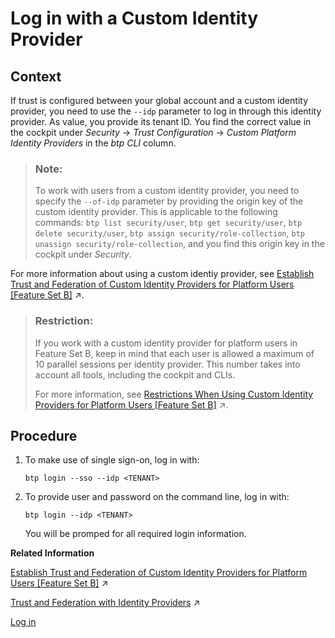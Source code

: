 <!-- loioe48e486f70d543e399db40354fdc2ac3 -->

# Log in with a Custom Identity Provider



## Context

If trust is configured between your global account and a custom identity provider, you need to use the `--idp` parameter to log in through this identity provider. As value, you provide its tenant ID. You find the correct value in the cockpit under *Security* → *Trust Configuration* → *Custom Platform Identity Providers* in the *btp CLI* column.

> ### Note:  
> To work with users from a custom identity provider, you need to specify the `--of-idp` parameter by providing the origin key of the custom identity provider. This is applicable to the following commands: `btp list security/user`, `btp get security/user`, `btp delete security/user`, `btp assign security/role-collection`, `btp unassign security/role-collection`, and you find this origin key in the cockpit under *Security*.

For more information about using a custom identiy provider, see [Establish Trust and Federation of Custom Identity Providers for Platform Users [Feature Set B]](https://help.sap.com/viewer/ae8e8427ecdf407790d96dad93b5f723/Cloud/en-US/c36898473d704e07a33268c9f9d29515.html "You want to use a custom identity provider for the platform users of SAP BTP in different environments and at the different account levels: global account, directory, and subaccount. By default, platform users in multi-environment subaccounts are users in the default identity provider.") :arrow_upper_right:.

> ### Restriction:  
> If you work with a custom identity provider for platform users in Feature Set B, keep in mind that each user is allowed a maximum of 10 parallel sessions per identity provider. This number takes into account all tools, including the cockpit and CLIs.
> 
> For more information, see [Restrictions When Using Custom Identity Providers for Platform Users [Feature Set B]](https://help.sap.com/viewer/ae8e8427ecdf407790d96dad93b5f723/Cloud/en-US/6f0a623807b541a0aef41f3d65c7a0fa.html "The following is a list of restrictions that apply to the use of custom identity providers with platform users in Feature Set B.") :arrow_upper_right:.



## Procedure

1.  To make use of single sign-on, log in with:

    ```
    btp login --sso --idp <TENANT>
    ```

2.  To provide user and password on the command line, log in with:

    ```
    btp login --idp <TENANT>
    ```

    You will be promped for all required login information.


**Related Information**  


[Establish Trust and Federation of Custom Identity Providers for Platform Users [Feature Set B]](https://help.sap.com/viewer/ae8e8427ecdf407790d96dad93b5f723/Cloud/en-US/c36898473d704e07a33268c9f9d29515.html "You want to use a custom identity provider for the platform users of SAP BTP in different environments and at the different account levels: global account, directory, and subaccount. By default, platform users in multi-environment subaccounts are users in the default identity provider.") :arrow_upper_right:

[Trust and Federation with Identity Providers](https://help.sap.com/viewer/ae8e8427ecdf407790d96dad93b5f723/Cloud/en-US/cb1bc8f1bd5c482e891063960d7acd78.html "When setting up accounts you need to assign users. While we provide you with your first users to get you started, your organization has identity providers that you want to integrate.") :arrow_upper_right:

[Log in](log-in-e241b30.md "Log in with the btp CLI is on global account level.")

